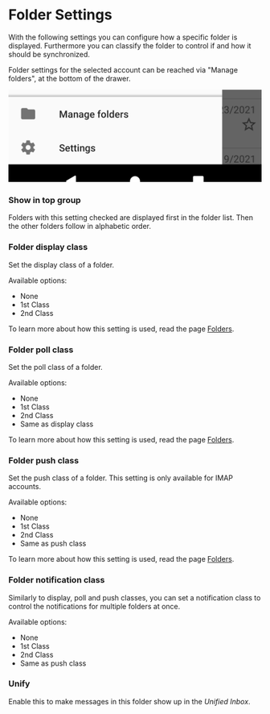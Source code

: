 # Folder Settings

With the following settings you can configure how a specific folder is displayed. Furthermore you can classify the 
folder to control if and how it should be synchronized.

Folder settings for the selected account can be reached via "Manage folders", at the bottom of the drawer.

![Settings](img/settings_overview.png)

### Show in top group
Folders with this setting checked are displayed first in the folder list. Then the other folders follow in alphabetic 
order.

### Folder display class
Set the display class of a folder.

Available options:

* None
* 1st Class
* 2nd Class

To learn more about how this setting is used, read the page [Folders](folders.md).

### Folder poll class
Set the poll class of a folder.

Available options:

* None
* 1st Class
* 2nd Class
* Same as display class

To learn more about how this setting is used, read the page [Folders](folders.md).

### Folder push class
Set the push class of a folder. This setting is only available for IMAP accounts.

Available options:

* None
* 1st Class
* 2nd Class
* Same as push class

To learn more about how this setting is used, read the page [Folders](folders.md).

### Folder notification class

Similarly to display, poll and push classes, you can set a notification class to control the notifications
for multiple folders at once.

Available options:

* None
* 1st Class
* 2nd Class
* Same as push class

### Unify
Enable this to make messages in this folder show up in the *Unified Inbox*.

